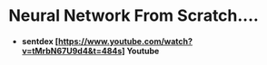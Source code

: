 # Neural Network From Scratch....
  * #### sentdex [https://www.youtube.com/watch?v=tMrbN67U9d4&t=484s] Youtube

   